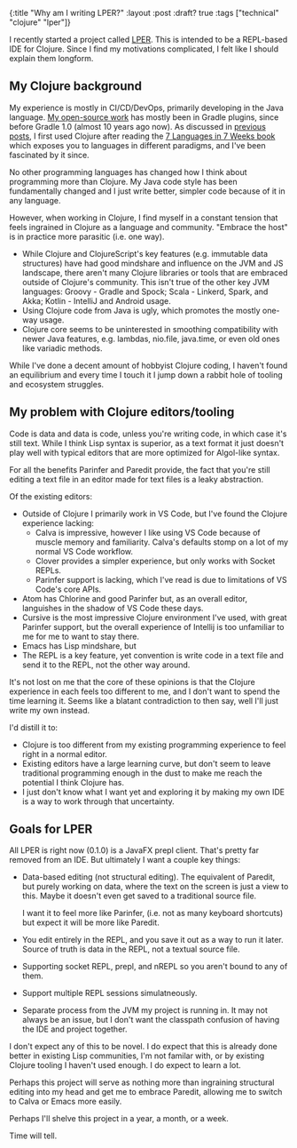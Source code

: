 {:title "Why am I writing LPER?"
 :layout :post
 :draft? true
 :tags ["technical" "clojure" "lper"]}

I recently started a project called [LPER](https://github.com/ajoberstar/lper). This is intended to be a REPL-based IDE
for Clojure. Since I find my motivations complicated, I felt like I should explain them longform.

## My Clojure background

My experience is mostly in CI/CD/DevOps, primarily developing in the Java language. [My open-source work](https://github.com/ajoberstar) has mostly been in Gradle plugins, since before Gradle 1.0 (almost 10 years ago now). As discussed in [previous posts](2012-03-18-7-languages-clojure.md), I first used Clojure after reading the [7 Languages in 7 Weeks book](https://pragprog.com/titles/btlang/seven-languages-in-seven-weeks/) which exposes you to languages in different paradigms, and I've been fascinated by it since.

No other programming languages has changed how I think about programming more than Clojure. My Java code style has been fundamentally changed and I just write better, simpler code because of it in any language.

However, when working in Clojure, I find myself in a constant tension that feels ingrained in Clojure as a language and community. "Embrace the host" is in practice more parasitic (i.e. one way).

  - While Clojure and ClojureScript's key features (e.g. immutable data structures) have had good mindshare and influence on the JVM and JS landscape, there aren't many Clojure libraries or tools that are embraced outside of Clojure's community. This isn't true of the other key JVM languages: Groovy - Gradle and Spock; Scala - Linkerd, Spark, and Akka; Kotlin - IntelliJ and Android usage.
  - Using Clojure code from Java is ugly, which promotes the mostly one-way usage.
  - Clojure core seems to be uninterested in smoothing compatibility with newer Java features, e.g. lambdas, nio.file, java.time, or even old ones like variadic methods.

While I've done a decent amount of hobbyist Clojure coding, I haven't found an equilibrium and every time I touch it I jump down a rabbit hole of tooling and ecosystem struggles.

## My problem with Clojure editors/tooling

Code is data and data is code, unless you're writing code, in which case it's still text. While I think Lisp syntax is superior, as a text format it just doesn't play well with typical editors that are more optimized for Algol-like syntax.

For all the benefits Parinfer and Paredit provide, the fact that you're still editing a text file in an editor made for text files is a leaky abstraction.

Of the existing editors:

- Outside of Clojure I primarily work in VS Code, but I've found the Clojure experience lacking:
  - Calva is impressive, however I like using VS Code because of muscle memory and familiarity. Calva's defaults stomp on a lot of my normal VS Code workflow.
  - Clover provides a simpler experience, but only works with Socket REPLs.
  - Parinfer support is lacking, which I've read is due to limitations of VS Code's core APIs.
- Atom has Chlorine and good Parinfer but, as an overall editor, languishes in the shadow of VS Code these days.
- Cursive is the most impressive Clojure environment I've used, with great Parinfer support, but the overall experience of Intellij is too unfamiliar to me for me to want to stay there.
- Emacs has Lisp mindshare, but
- The REPL is a key feature, yet convention is write code in a text file and send it to the REPL, not the other way around.

It's not lost on me that the core of these opinions is that the Clojure experience in each feels too different to me, and I don't want to spend the time learning it. Seems like a blatant contradiction to then say, well I'll just write my own instead.

I'd distill it to:

- Clojure is too different from my existing programming experience to feel right in a normal editor.
- Existing editors have a large learning curve, but don't seem to leave traditional programming enough in the dust to make me reach the potential I think Clojure has.
- I just don't know what I want yet and exploring it by making my own IDE is a way to work through that uncertainty.

## Goals for LPER

All LPER is right now (0.1.0) is a JavaFX prepl client. That's pretty far removed from an IDE. But ultimately I want a couple key things:

- Data-based editing (not structural editing). The equivalent of Paredit, but purely working on data, where the text on the screen is just a view to this. Maybe it doesn't even get saved to a traditional source file.

  I want it to feel more like Parinfer, (i.e. not as many keyboard shortcuts) but expect it will be more like Paredit.

- You edit entirely in the REPL, and you save it out as a way to run it later. Source of truth is data in the REPL, not a textual source file.
- Supporting socket REPL, prepl, and nREPL so you aren't bound to any of them.
- Support multiple REPL sessions simulatneously.
- Separate process from the JVM my project is running in. It may not always be an issue, but I don't want the classpath confusion of having the IDE and project together.

I don't expect any of this to be novel. I do expect that this is already done better in existing Lisp communities, I'm not familar with, or by existing Clojure tooling I haven't used enough. I do expect to learn a lot.

Perhaps this project will serve as nothing more than ingraining structural editing into my head and get me to embrace
Paredit, allowing me to switch to Calva or Emacs more easily.

Perhaps I'll shelve this project in a year, a month, or a week.

Time will tell.

